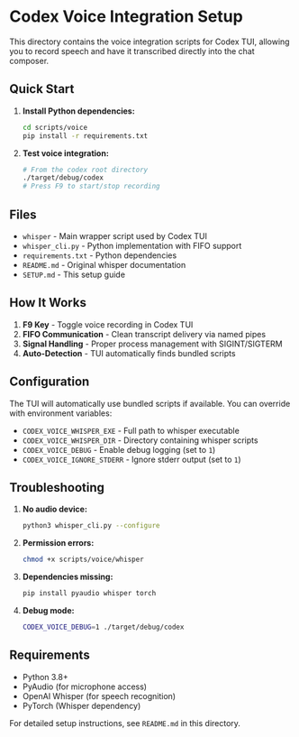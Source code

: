 # Codex Voice Integration Setup

This directory contains the voice integration scripts for Codex TUI, allowing you to record speech and have it transcribed directly into the chat composer.

## Quick Start

1. **Install Python dependencies:**
   ```bash
   cd scripts/voice
   pip install -r requirements.txt
   ```

2. **Test voice integration:**
   ```bash
   # From the codex root directory
   ./target/debug/codex
   # Press F9 to start/stop recording
   ```

## Files

- `whisper` - Main wrapper script used by Codex TUI
- `whisper_cli.py` - Python implementation with FIFO support
- `requirements.txt` - Python dependencies
- `README.md` - Original whisper documentation
- `SETUP.md` - This setup guide

## How It Works

1. **F9 Key** - Toggle voice recording in Codex TUI
2. **FIFO Communication** - Clean transcript delivery via named pipes
3. **Signal Handling** - Proper process management with SIGINT/SIGTERM
4. **Auto-Detection** - TUI automatically finds bundled scripts

## Configuration

The TUI will automatically use bundled scripts if available. You can override with environment variables:

- `CODEX_VOICE_WHISPER_EXE` - Full path to whisper executable
- `CODEX_VOICE_WHISPER_DIR` - Directory containing whisper scripts
- `CODEX_VOICE_DEBUG` - Enable debug logging (set to `1`)
- `CODEX_VOICE_IGNORE_STDERR` - Ignore stderr output (set to `1`)

## Troubleshooting

1. **No audio device:**
   ```bash
   python3 whisper_cli.py --configure
   ```

2. **Permission errors:**
   ```bash
   chmod +x scripts/voice/whisper
   ```

3. **Dependencies missing:**
   ```bash
   pip install pyaudio whisper torch
   ```

4. **Debug mode:**
   ```bash
   CODEX_VOICE_DEBUG=1 ./target/debug/codex
   ```

## Requirements

- Python 3.8+
- PyAudio (for microphone access)
- OpenAI Whisper (for speech recognition)
- PyTorch (Whisper dependency)

For detailed setup instructions, see `README.md` in this directory.